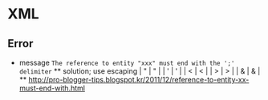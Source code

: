 # XML

## Error
* message `The reference to entity "xxx" must end with the ';' delimiter`
** solution; use escaping
| " | &quot; |
| ' | &apos; |
| < | &lt; |
| > | &gt; |
| & | &amp; |
** http://pro-blogger-tips.blogspot.kr/2011/12/reference-to-entity-xx-must-end-with.html
